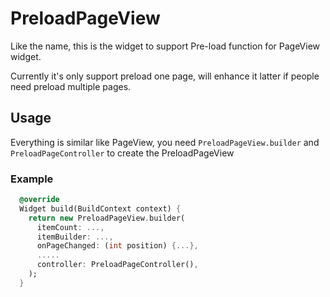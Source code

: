 # PreloadPageView

Like the name, this is the widget to support Pre-load function for PageView widget.

Currently it's only support preload one page, will enhance it latter if people need preload multiple pages.

## Usage

Everything is similar like PageView, you need `PreloadPageView.builder` and `PreloadPageController` to create the PreloadPageView

### Example

``` dart
  @override
  Widget build(BuildContext context) {
    return new PreloadPageView.builder(
      itemCount: ...,
      itemBuilder: ...,
      onPageChanged: (int position) {...},
      .....
      controller: PreloadPageController(),
    );
  }
```

